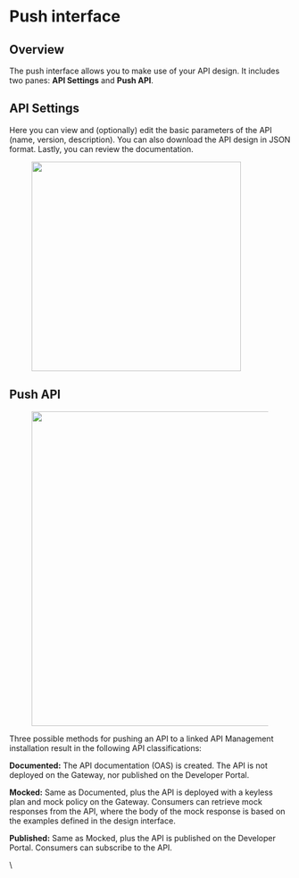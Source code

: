 # Push interface

## Overview

The push interface allows you to make use of your API design. It includes two panes: **API Settings** and **Push API**.

## API Settings

Here you can view and (optionally) edit the basic parameters of the API (name, version, description). You can also download the API design in JSON format. Lastly, you can review the documentation.

<figure><img src="https://docs.gravitee.io/images/cockpit/apid_documentation.png" alt="" width="375"><figcaption></figcaption></figure>

## Push API

<figure><img src="https://docs.gravitee.io/images/cockpit/apid_push.png" alt="" width="563"><figcaption></figcaption></figure>

Three possible methods for pushing an API to a linked API Management installation result in the following API classifications:

**Documented:** The API documentation (OAS) is created. The API is not deployed on the Gateway, nor published on the Developer Portal.

**Mocked:** Same as Documented, plus the API is deployed with a keyless plan and mock policy on the Gateway. Consumers can retrieve mock responses from the API, where the body of the mock response is based on the examples defined in the design interface.

**Published:** Same as Mocked, plus the API is published on the Developer Portal. Consumers can subscribe to the API.

\

